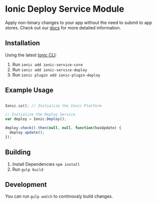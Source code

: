 # Ionic Deploy Service Module

Apply non-binary changes to your app without the need to submit to app stores.
Check out our [docs](http://docs.ionic.io/v1.0/docs/deploy-overview) for more detailed information.

## Installation

Using the latest [Ionic CLI](https://github.com/driftyco/ionic-cli):

1.  Run `ionic add ionic-service-core`
2.  Run `ionic add ionic-service-deploy`
3.  Run `ionic plugin add ionic-plugin-deploy`

## Example Usage

```javascript

Ionic.io(); // Initialize the Ionic Platform

// Initialize the Deploy Service
var deploy = Ionic.Deploy();

deploy.check().then(null, null, function(hasUpdate) {
  deploy.update();
});
```

## Building

1. Install Dependencies `npm install`
2. Run `gulp build`

## Development

You can run `gulp watch` to continously build changes.


